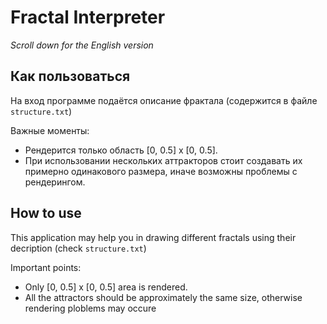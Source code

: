 # Fractal Interpreter
*Scroll down for the English version*
## Как пользоваться
На вход программе подаётся описание фрактала (содержится в файле ```structure.txt```)

Важные моменты:
  - Рендерится только область \[0, 0.5\] x \[0, 0.5\].
  - При использовании нескольких аттракторов стоит создавать их примерно одинакового размера, иначе возможны проблемы с рендерингом.
## How to use
This application may help you in drawing different fractals using their decription (check ```structure.txt```)

Important points:
  - Only [0, 0.5] x [0, 0.5] area is rendered.
  - All the attractors should be approximately the same size, otherwise rendering ploblems may occure
